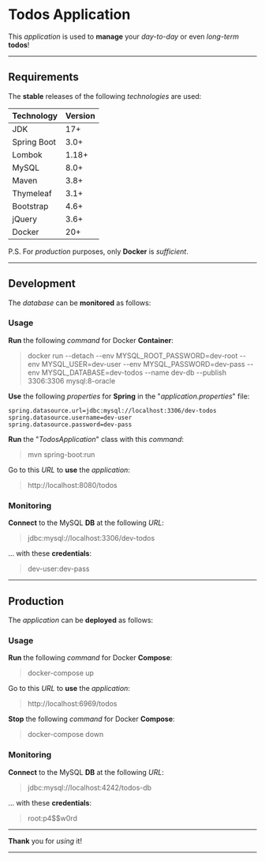 # Todos Application

This *application* is used to **manage** your *day-to-day* or even *long-term* **todos**!

<hr/>

## Requirements

The **stable** releases of the following *technologies* are used:

| Technology  | Version |
| ----------- | ------- |
| JDK         | 17+     |
| Spring Boot | 3.0+    |
| Lombok      | 1.18+   |
| MySQL       | 8.0+    |
| Maven       | 3.8+    |
| Thymeleaf   | 3.1+    |
| Bootstrap   | 4.6+    |
| jQuery      | 3.6+    |
| Docker      | 20+     |

P.S. For *production* purposes, only **Docker** is *sufficient*.

<hr/>

## Development

The *database* can be **monitored** as follows:

### Usage

**Run** the following *command* for Docker **Container**:

>docker run --detach --env MYSQL_ROOT_PASSWORD=dev-root --env MYSQL_USER=dev-user --env MYSQL_PASSWORD=dev-pass --env MYSQL_DATABASE=dev-todos --name dev-db --publish 3306:3306 mysql:8-oracle

**Use** the following *properties* for **Spring** in the "*application.properties*" file:

```
spring.datasource.url=jdbc:mysql://localhost:3306/dev-todos
spring.datasource.username=dev-user
spring.datasource.password=dev-pass
```

**Run** the "*TodosApplication*" class with this *command*:

>mvn spring-boot:run

Go to this *URL* to **use** the *application*:

>http://localhost:8080/todos

### Monitoring

**Connect** to the MySQL **DB** at the following *URL*:

>jdbc:mysql://localhost:3306/dev-todos

... with these **credentials**:

>dev-user:dev-pass

<hr/>

## Production

The *application* can be **deployed** as follows:


### Usage

**Run** the following *command* for Docker **Compose**:

>docker-compose up

Go to this *URL* to **use** the *application*:

>http://localhost:6969/todos

**Stop** the following *command* for Docker **Compose**:

>docker-compose down

### Monitoring

**Connect** to the MySQL **DB** at the following *URL*:

>jdbc:mysql://localhost:4242/todos-db

... with these **credentials**:

>root:p4$$w0rd

<hr/>

**Thank** you for *using* it!

<hr/>